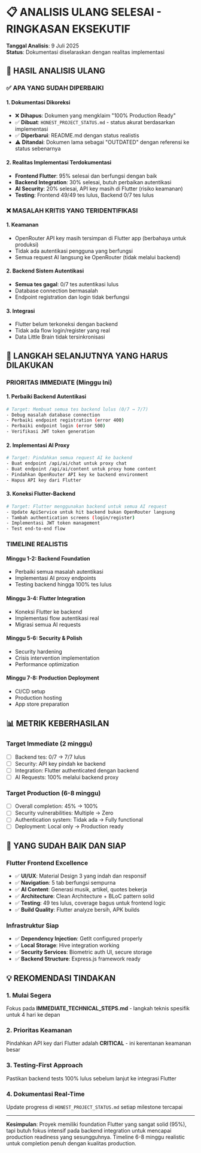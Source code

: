 # 📋 ANALISIS ULANG SELESAI - RINGKASAN EKSEKUTIF

**Tanggal Analisis**: 9 Juli 2025  
**Status**: Dokumentasi diselaraskan dengan realitas implementasi

## 🎯 **HASIL ANALISIS ULANG**

### ✅ **APA YANG SUDAH DIPERBAIKI**

#### **1. Dokumentasi Dikoreksi**
- ❌ **Dihapus**: Dokumen yang mengklaim "100% Production Ready"
- ✅ **Dibuat**: `HONEST_PROJECT_STATUS.md` - status akurat berdasarkan implementasi
- ✅ **Diperbarui**: README.md dengan status realistis
- ⚠️ **Ditandai**: Dokumen lama sebagai "OUTDATED" dengan referensi ke status sebenarnya

#### **2. Realitas Implementasi Terdokumentasi**
- **Frontend Flutter**: 95% selesai dan berfungsi dengan baik
- **Backend Integration**: 30% selesai, butuh perbaikan autentikasi
- **AI Security**: 20% selesai, API key masih di Flutter (risiko keamanan)
- **Testing**: Frontend 49/49 tes lulus, Backend 0/7 tes lulus

### ❌ **MASALAH KRITIS YANG TERIDENTIFIKASI**

#### **1. Keamanan**
- OpenRouter API key masih tersimpan di Flutter app (berbahaya untuk produksi)
- Tidak ada autentikasi pengguna yang berfungsi
- Semua request AI langsung ke OpenRouter (tidak melalui backend)

#### **2. Backend Sistem Autentikasi**
- **Semua tes gagal**: 0/7 tes autentikasi lulus
- Database connection bermasalah
- Endpoint registration dan login tidak berfungsi

#### **3. Integrasi**
- Flutter belum terkoneksi dengan backend
- Tidak ada flow login/register yang real
- Data Little Brain tidak tersinkronisasi

## 🚀 **LANGKAH SELANJUTNYA YANG HARUS DILAKUKAN**

### **PRIORITAS IMMEDIATE (Minggu Ini)**

#### **1. Perbaiki Backend Autentikasi**
```bash
# Target: Membuat semua tes backend lulus (0/7 → 7/7)
- Debug masalah database connection
- Perbaiki endpoint registration (error 400)
- Perbaiki endpoint login (error 500)
- Verifikasi JWT token generation
```

#### **2. Implementasi AI Proxy**
```bash
# Target: Pindahkan semua request AI ke backend
- Buat endpoint /api/ai/chat untuk proxy chat
- Buat endpoint /api/ai/content untuk proxy home content
- Pindahkan OpenRouter API key ke backend environment
- Hapus API key dari Flutter
```

#### **3. Koneksi Flutter-Backend**
```bash
# Target: Flutter menggunakan backend untuk semua AI request
- Update ApiService untuk hit backend bukan OpenRouter langsung
- Tambah authentication screens (login/register)
- Implementasi JWT token management
- Test end-to-end flow
```

### **TIMELINE REALISTIS**

#### **Minggu 1-2: Backend Foundation**
- Perbaiki semua masalah autentikasi
- Implementasi AI proxy endpoints
- Testing backend hingga 100% tes lulus

#### **Minggu 3-4: Flutter Integration**
- Koneksi Flutter ke backend
- Implementasi flow autentikasi real
- Migrasi semua AI requests

#### **Minggu 5-6: Security & Polish**
- Security hardening
- Crisis intervention implementation  
- Performance optimization

#### **Minggu 7-8: Production Deployment**
- CI/CD setup
- Production hosting
- App store preparation

## 📊 **METRIK KEBERHASILAN**

### **Target Immediate (2 minggu)**
- [ ] Backend tes: 0/7 → 7/7 lulus
- [ ] Security: API key pindah ke backend
- [ ] Integration: Flutter authenticated dengan backend
- [ ] AI Requests: 100% melalui backend proxy

### **Target Production (6-8 minggu)**
- [ ] Overall completion: 45% → 100%
- [ ] Security vulnerabilities: Multiple → Zero
- [ ] Authentication system: Tidak ada → Fully functional
- [ ] Deployment: Local only → Production ready

## 🎉 **YANG SUDAH BAIK DAN SIAP**

### **Flutter Frontend Excellence**
- ✅ **UI/UX**: Material Design 3 yang indah dan responsif
- ✅ **Navigation**: 5 tab berfungsi sempurna
- ✅ **AI Content**: Generasi musik, artikel, quotes bekerja
- ✅ **Architecture**: Clean Architecture + BLoC pattern solid
- ✅ **Testing**: 49 tes lulus, coverage bagus untuk frontend logic
- ✅ **Build Quality**: Flutter analyze bersih, APK builds

### **Infrastruktur Siap**
- ✅ **Dependency Injection**: GetIt configured properly
- ✅ **Local Storage**: Hive integration working
- ✅ **Security Services**: Biometric auth UI, secure storage
- ✅ **Backend Structure**: Express.js framework ready

## 💡 **REKOMENDASI TINDAKAN**

### **1. Mulai Segera**
Fokus pada **IMMEDIATE_TECHNICAL_STEPS.md** - langkah teknis spesifik untuk 4 hari ke depan

### **2. Prioritas Keamanan**
Pindahkan API key dari Flutter adalah **CRITICAL** - ini kerentanan keamanan besar

### **3. Testing-First Approach**
Pastikan backend tests 100% lulus sebelum lanjut ke integrasi Flutter

### **4. Dokumentasi Real-Time**
Update progress di `HONEST_PROJECT_STATUS.md` setiap milestone tercapai

---

**Kesimpulan**: Proyek memiliki foundation Flutter yang sangat solid (95%), tapi butuh fokus intensif pada backend integration untuk mencapai production readiness yang sesungguhnya. Timeline 6-8 minggu realistic untuk completion penuh dengan kualitas production.

